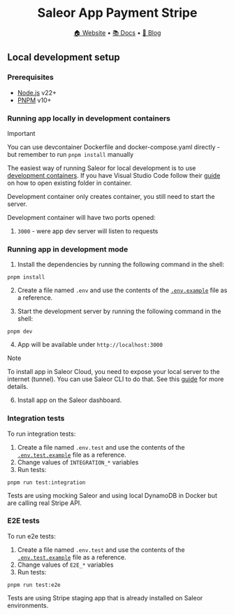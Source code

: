 <div align="center">
  <h1>Saleor App Payment Stripe</h1>
</div>

<div align="center">
  <a href="https://saleor.io/">🏠 Website</a>
  <span> • </span>
  <a href="https://docs.saleor.io/developer/app-store/apps/stripe/overview">📚 Docs</a>
  <span> • </span>
  <a href="https://saleor.io/blog/">📰 Blog</a>
</div>

## Local development setup

### Prerequisites

- [Node.js](https://nodejs.org) v22+
- [PNPM](https://pnpm.io/) v10+

### Running app locally in development containers

> [!IMPORTANT]
> You can use devcontainer Dockerfile and docker-compose.yaml directly - but remember to run `pnpm install` manually

The easiest way of running Saleor for local development is to use [development containers](https://containers.dev/).
If you have Visual Studio Code follow their [guide](https://code.visualstudio.com/docs/devcontainers/containers#_quick-start-open-an-existing-folder-in-a-container) on how to open existing folder in container.

Development container only creates container, you still need to start the server.

Development container will have two ports opened:

1. `3000` - were app dev server will listen to requests

### Running app in development mode

1. Install the dependencies by running the following command in the shell:

```shell
pnpm install
```

2. Create a file named `.env` and use the contents of the [`.env.example`](./.env.example) file as a reference.

3. Start the development server by running the following command in the shell:

```shell
pnpm dev
```

4. App will be available under `http://localhost:3000`

> [!NOTE]
> To install app in Saleor Cloud, you need to expose your local server to the internet (tunnel). You can use Saleor CLI to do that. See this [guide](https://docs.saleor.io/developer/extending/apps/developing-with-tunnels) for more details.

6. Install app on the Saleor dashboard.

### Integration tests

To run integration tests:

1. Create a file named `.env.test` and use the contents of the [`.env.test.example`](./.env.test.example) file as a reference.
2. Change values of `INTEGRATION_*` variables
3. Run tests:

```shell
pnpm run test:integration
```

Tests are using mocking Saleor and using local DynamoDB in Docker but are calling real Stripe API.

### E2E tests

To run e2e tests:

1. Create a file named `.env.test` and use the contents of the [`.env.test.example`](./.env.test.example) file as a reference.
2. Change values of `E2E_*` variables
3. Run tests:

```shell
pnpm run test:e2e
```

Tests are using Stripe staging app that is already installed on Saleor environments.
